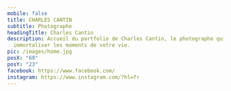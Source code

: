 ```yaml
---
mobile: false
title: CHARLES CANTIN
subtitle: Photographe
headingTitle: Charles Cantin
description: Accueil du portfolio de Charles Cantin, le photographe qui saura
  immortaliser les moments de votre vie.
pic: /images/home.jpg
posX: "69"
posY: "23"
facebook: https://www.facebook.com/
instagram: https://www.instagram.com/?hl=fr
---
```

